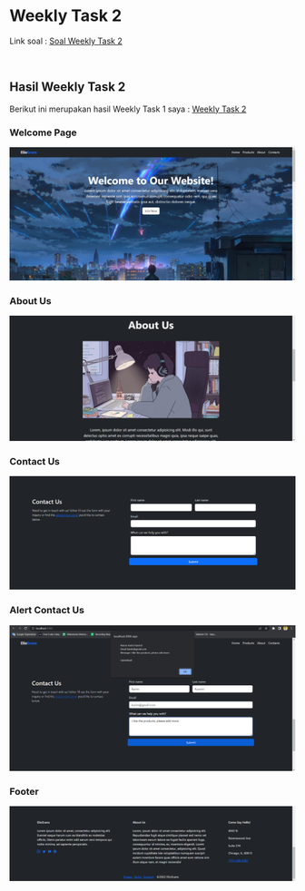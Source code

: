 # Weekly Task 2
Link soal : [Soal Weekly Task 2](https://docs.google.com/document/d/1Ile4-8uChLPyFY3cpcdJTcZJEJ5JudaKSfDH5p3Xv5I/edit)

<br>

## Hasil Weekly Task 2
Berikut ini merupakan hasil Weekly Task 1 saya : [Weekly Task 2](https://github.com/m-mustakim-surya/react_m-mustakim-surya/tree/Weekly-Task-2/Weekly%20Task%202/project)

### Welcome Page
![01](https://github.com/m-mustakim-surya/react_m-mustakim-surya/blob/Weekly-Task-2/Weekly%20Task%202/screenshot/01_Welcome.PNG)

### About Us
![02](https://github.com/m-mustakim-surya/react_m-mustakim-surya/blob/Weekly-Task-2/Weekly%20Task%202/screenshot/02_AboutUs.PNG)

### Contact Us
![03](https://github.com/m-mustakim-surya/react_m-mustakim-surya/blob/Weekly-Task-2/Weekly%20Task%202/screenshot/03_Contact.PNG)


### Alert Contact Us
![03b](https://github.com/m-mustakim-surya/react_m-mustakim-surya/blob/Weekly-Task-2/Weekly%20Task%202/screenshot/03b_Contact.PNG)


### Footer
![04](https://github.com/m-mustakim-surya/react_m-mustakim-surya/blob/Weekly-Task-2/Weekly%20Task%202/screenshot/04_Footer.PNG)

